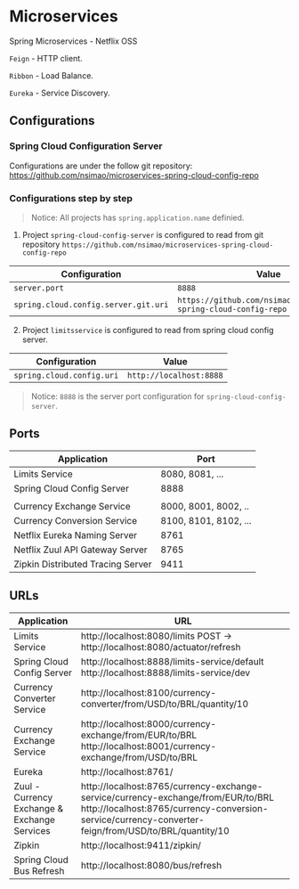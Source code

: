 # Microservices

Spring Microservices - Netflix OSS

`Feign` - HTTP client.


`Ribbon` - Load Balance.

`Eureka` - Service Discovery.

## Configurations

### Spring Cloud Configuration Server

Configurations are under the follow git repository:
https://github.com/nsimao/microservices-spring-cloud-config-repo

### Configurations step by step

> Notice: All projects has `spring.application.name` definied.

1. Project `spring-cloud-config-server` is configured to read from git repository `https://github.com/nsimao/microservices-spring-cloud-config-repo`

| Configuration | Value |
| ------------- | ------------- |
| `server.port` | `8888` |
| `spring.cloud.config.server.git.uri` | `https://github.com/nsimao/microservices-spring-cloud-config-repo` |

2. Project `limitsservice` is configured to read from spring cloud config server.

| Configuration | Value |
| ------------- | ------------- |
| `spring.cloud.config.uri` | `http://localhost:8888` |

> Notice: `8888` is the server port configuration for `spring-cloud-config-server`.

## Ports

|     Application       |     Port          |
| ------------- | ------------- |
| Limits Service | 8080, 8081, ... |
| Spring Cloud Config Server | 8888 |
|  |  |
| Currency Exchange Service | 8000, 8001, 8002, ..  |
| Currency Conversion Service | 8100, 8101, 8102, ... |
| Netflix Eureka Naming Server | 8761 |
| Netflix Zuul API Gateway Server | 8765 |
| Zipkin Distributed Tracing Server | 9411 |


## URLs

|     Application       |     URL          |
| ------------- | ------------- |
| Limits Service | http://localhost:8080/limits POST -> http://localhost:8080/actuator/refresh |
| Spring Cloud Config Server| http://localhost:8888/limits-service/default http://localhost:8888/limits-service/dev |
| Currency Converter Service | http://localhost:8100/currency-converter/from/USD/to/BRL/quantity/10 |
| Currency Exchange Service | http://localhost:8000/currency-exchange/from/EUR/to/BRL http://localhost:8001/currency-exchange/from/USD/to/BRL |
| Eureka | http://localhost:8761/ |
| Zuul - Currency Exchange & Exchange Services | http://localhost:8765/currency-exchange-service/currency-exchange/from/EUR/to/BRL http://localhost:8765/currency-conversion-service/currency-converter-feign/from/USD/to/BRL/quantity/10 |
| Zipkin | http://localhost:9411/zipkin/ |
| Spring Cloud Bus Refresh | http://localhost:8080/bus/refresh |
